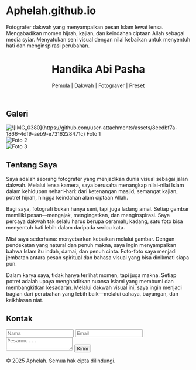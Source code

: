 # Aphelah.github.io
Fotografer dakwah yang menyampaikan pesan Islam lewat lensa. Mengabadikan momen hijrah, kajian, dan keindahan ciptaan Allah sebagai media syiar. Menyatukan seni visual dengan nilai kebaikan untuk menyentuh hati dan menginspirasi perubahan.
<html lang="id">
<head>
  <meta charset="UTF-8">
  <meta name="viewport" content="width=device-width, initial-scale=1">
  <title>Portofolio Fotografer</title>
  <link rel="stylesheet" href="css/style.css">
</head>
<body>

  <header class="header">
    <h1>Handika Abi Pasha</h1>
    <p>Pemula | Dakwah | Fotograver | Preset </p>
  </header>

  <section id="gallery" class="gallery">
    <h2>Galeri</h2>
    <div class="grid">
      <!-- Contoh foto -->
      <div class="item">
        <img src="images/foto1.jpg" alt="![IMG_0380](https://github.com/user-attachments/assets/8eedbf7a-1866-4df9-aeb9-e7316228471c)
Foto 1">
      </div>
      <div class="item">
        <img src="images/foto2.jpg" alt="Foto 2">
      </div>
      <div class="item">
        <img src="images/foto3.jpg" alt="Foto 3">
      </div>
      <!-- Tambahkan sesuai kebutuhan -->
    </div>
  </section>

  <section id="about" class="about">
    <h2>Tentang Saya</h2>
    <p>Saya adalah seorang fotografer yang menjadikan dunia visual sebagai jalan dakwah. Melalui lensa kamera, saya berusaha menangkap nilai-nilai Islam dalam kehidupan sehari-hari: dari ketenangan masjid, semangat kajian, potret hijrah, hingga keindahan alam ciptaan Allah.

Bagi saya, fotografi bukan hanya seni, tapi juga ladang amal. Setiap gambar memiliki pesan—mengajak, mengingatkan, dan menginspirasi. Saya percaya dakwah tak selalu harus berupa ceramah; kadang, satu foto bisa menyentuh hati lebih dalam daripada seribu kata.

Misi saya sederhana: menyebarkan kebaikan melalui gambar. Dengan pendekatan yang natural dan penuh makna, saya ingin menyampaikan bahwa Islam itu indah, damai, dan penuh cinta. Foto-foto saya menjadi jembatan antara pesan spiritual dan bahasa visual yang bisa dinikmati siapa pun.

Dalam karya saya, tidak hanya terlihat momen, tapi juga makna. Setiap potret adalah upaya menghadirkan nuansa Islami yang membumi dan membangkitkan kesadaran. Melalui dakwah visual ini, saya ingin menjadi bagian dari perubahan yang lebih baik—melalui cahaya, bayangan, dan keikhlasan niat.</p>
  </section>

  <section id="contact" class="contact">
    <h2>Kontak</h2>
    <form id="contact-form">
      <input type="text" name="name" placeholder="Nama" required>
      <input type="email" name="email" placeholder="Email" required>
      <textarea name="message" placeholder="Pesanmu..." required></textarea>
      <button type="submit">Kirim</button>
    </form>
    <div id="form-status"></div>
  </section>

  <footer class="footer">
    <p>© 2025 Aphelah. Semua hak cipta dilindungi.</p>
  </footer>

  <script src="js/script.js"></script>
</body>
</html>
